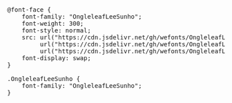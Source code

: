 <pre>
@font-face {
    font-family: "OngleleafLeeSunho";
    font-weight: 300;
    font-style: normal;
    src: url("https://cdn.jsdelivr.net/gh/wefonts/OngleleafLeeSunho/OngleleafLeeSunho.woff2") format("woff2"),
         url("https://cdn.jsdelivr.net/gh/wefonts/OngleleafLeeSunho/OngleleafLeeSunho.woff") format("woff"),
         url("https://cdn.jsdelivr.net/gh/wefonts/OngleleafLeeSunho/OngleleafLeeSunho.ttf") format("truetype");
    font-display: swap;
}

.OngleleafLeeSunho {
    font-family: "OngleleafLeeSunho";
}
  
</pre>
